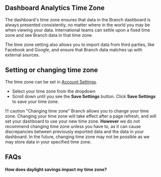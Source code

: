 ## Dashboard Analytics Time Zone

The dashboard's time zone ensures that data in the Branch dashboard is always presented consistently, no matter where in the world you may be when viewing your data. International teams can settle upon a fixed time zone and see Branch data in that time zone.

The time zone setting also allows you to import data from third parties, like Facebook and Google, and ensure that Branch data matches up with external sources.

## Setting or changing time zone

The time zone can be set in [Account Settings](https://dashboard.branch.io/account-settings/app). 

- Select your time zone from the dropdown
- Scroll down until you see the **Save Settings** button. Click **Save Settings** to save your time zone.

!!! caution "Changing time zone"
    Branch allows you to change your time zone. Changing your time zone will take effect after a page refresh, and will set your dashboard to use your new time zone. **However** we do not recommend changing time zone unless you have to, as it can cause discrepancies between previously exported data and the data in your dashboard. In the future, changing time zone may not be possible as we may store data in your specified time zone.

## FAQs

#### How does daylight savings impact my time zone?